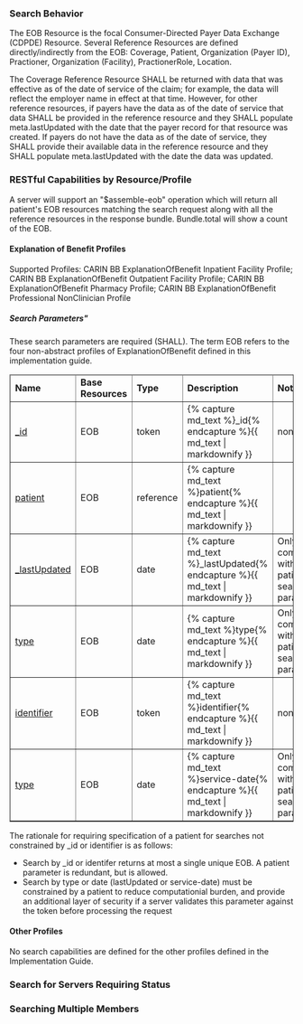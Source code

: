 
<div xmlns="http://www.w3.org/1999/xhtml" xmlns:xsi="http://www.w3.org/2001/XMLSchema-instance" xsi:schemaLocation="http://hl7.org/fhir ../../input-cache/schemas-r5/fhir-single.xsd">

<h3>Search Behavior</h3>

The EOB Resource is the focal Consumer-Directed Payer Data Exchange (CDPDE) Resource. Several Reference Resources are defined directly/indirectly from the EOB: Coverage, Patient, Organization (Payer ID), Practioner, Organization (Facility), PractionerRole, Location.

The Coverage Reference Resource SHALL be returned with data that was effective as of the date of service of the claim; for example, the data will reflect the employer name in effect at that time. However, for other reference resources, if payers have the data as of the date of service that data SHALL be provided in the reference resource and they SHALL populate meta.lastUpdated with the date that the payer record for that resource was created. If payers do not have the data as of the date of service, they SHALL provide their available data in the reference resource and they SHALL populate meta.lastUpdated with the date the data was updated.

<h3>RESTful Capabilities by Resource/Profile</h3>

A server will support an "$assemble-eob" operation which will return all patient's EOB resources matching the search request along with all the reference resources in the response bundle. Bundle.total will show a count of the EOB.

<h4>Explanation of Benefit Profiles</h4>

Supported Profiles: CARIN BB ExplanationOfBenefit Inpatient Facility Profile; CARIN BB ExplanationOfBenefit Outpatient Facility Profile; CARIN BB ExplanationOfBenefit Pharmacy Profile; CARIN BB ExplanationOfBenefit Professional NonClinician Profile

<h5>Search Parameters"</h5>

These search parameters are required (SHALL). The term EOB refers to the four non-abstract profiles of ExplanationOfBenefit defined in this implementation guide.

<table border="1" class="codes">
  <thead>
    <tr>
      <td>
        <b>Name</b>
      </td>
      <td>
        <b>Base Resources</b>
      </td>
      <td>
        <b>Type</b>
      </td>
      <td>
        <b>Description</b>
      </td>
      <td>
        <b>Notes</b>
      </td>
        <td>
        <b>Example</b>
      </td>
    </tr>
  </thead>
  <tbody>
    <tr>
              <td><a href="SearchParameter-carinbb-_id.html">_id</a></td>
              <td>EOB</td>
              <td>token</td>
              <td>{% capture md_text %}_id{% endcapture %}{{ md_text | markdownify }}</td>
              <td>none</td>
              <td>{% capture md_text %}GET [base]/ExplanationOfBenefit?_id=[id]{% endcapture %}{{ md_text | markdownify }}</td>
            </tr>
            <tr>
              <td><a href="SearchParameter-carinbb-patient.html">patient</a></td>
              <td>EOB</td>
              <td>reference</td>
              <td>{% capture md_text %}patient{% endcapture %}{{ md_text | markdownify }}</td>
              <td></td>
              <td>{% capture md_text %}GET [base]/ExplanationOfBenefit?patient=[patient]{% endcapture %}{{ md_text | markdownify }}</td>
            </tr>
            <tr>
              <td><a href="SearchParameter-carinbb-_lastUpdated_.html">_lastUpdated</a></td>
              <td>EOB</td>
              <td>date</td>
              <td>{% capture md_text %}_lastUpdated{% endcapture %}{{ md_text | markdownify }}</td>
              <td>Only in combination with the patient search parameter.</td>
              <td>{% capture md_text %}GET [base]/ExplanationOfBenefit?_lastUpdated=[prefix][date]
{% endcapture %}{{ md_text | markdownify }}</td>
            </tr>
                      <tr>
              <td><a href="SearchParameter-carinbb-type.html">type</a></td>
              <td>EOB</td>
              <td>date</td>
              <td>{% capture md_text %}type{% endcapture %}{{ md_text | markdownify }}</td>
              <td>Only in combination with the patient search parameter.</td>
              <td>{% capture md_text %}GET [base]/ExplanationOfBenefit?type=[system]|[code]
{% endcapture %}{{ md_text | markdownify }}</td>
            </tr>
            <tr>
              <td><a href="SearchParameter-carinbb-identifier.html">identifier</a></td>
              <td>EOB</td>
              <td>token</td>
              <td>{% capture md_text %}identifier{% endcapture %}{{ md_text | markdownify }}</td>
               <td>none</td>
               <td>{% capture md_text %}GET [base]/ExplanationOfBenefit?identifier=[system]|[value]{% endcapture %}{{ md_text | markdownify }}</td>
            </tr>
            <tr>
              <td><a href="SearchParameter-carinbb-service-date.html">type</a></td>
              <td>EOB</td>
              <td>date</td>
              <td>{% capture md_text %}service-date{% endcapture %}{{ md_text | markdownify }}</td>
               <td>Only in combination with the patient search parameter.</td>
               <td>{% capture md_text %}GET [base]/ExplanationOfBenefit?service-date=[prefix][date]
{% endcapture %}{{ md_text | markdownify }} </td>
            </tr>
           </tbody>
</table>
The rationale for requiring specification of a patient for searches not constrained by _id or identifier  is as follows:
<ul>
<li>Search by _id or identifer returns at most a single unique EOB.  A patient parameter is redundant, but is allowed.</li>
<li>Search by type or date (lastUpdated or service-date) must be constrained by a patient to reduce computationial burden, and provide an additional layer of security if a server validates this parameter against the token before processing the request</li>
</ul>

<h4>Other Profiles</h4>
No search capabilities are defined for the other profiles defined in the Implementation Guide.  
<h3>Search for Servers Requiring Status </h3>
<h3>Searching Multiple Members</h3>
</div>
